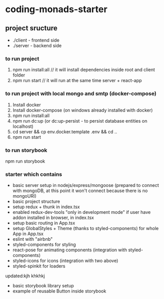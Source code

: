 # coding-monads-starter

## project sructure

- ./client - frontend side
- ./server - backend side

### to run project

1. npm run install:all // it will install dependencies inside root and client folder
2. npm run start // it will run at the same time server + react-app

### to run project with local mongo and smtp (docker-compose)

1. Install docker
1. Install docker-compose (on windows already installed with docker)
1. npm run install:all
1. npm run dc:up (or dc:up-persist - to persist database entities on localhost)
1. cd server && cp env.docker.template .env && cd ..
1. npm run start

### to run storybook

npm run storybook

### starter which contains

- basic server setup in nodejs/express/mongoose (prepared to connect with mongoDB, at this point it won't connect because there is no mongoURI)
- basic project structure
- setup redux + thunk in index.tsx
- enabled redux-dev-tools "only in development mode" if user have addon installed in browser, in index.tsx
- setup basic routing in App.tsx
- setup GlobalStyles + Theme (thanks to styled-components) for whole App in App.tsx
- eslint with "airbnb"
- styled-components for styling
- react-pose for animating components (integration with styled-components)
- styled-icons for icons (integration with two above)
- styled-spinkit for loaders

updated:kjh
khkhkj
- basic storybook library setup
- example of reusable Button inside storybook
